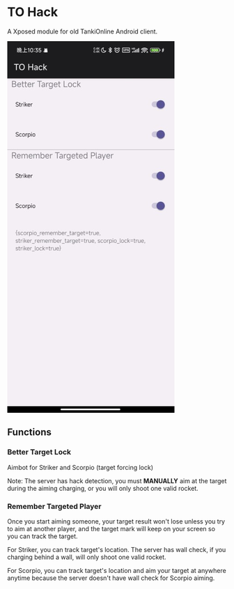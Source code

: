 # TO Hack

A Xposed module for old TankiOnline Android client.

![](./screenshots/Screenshot_2024-04-06-22-35-52-924_com.hexrotor.dd.jpg)

## Functions

### Better Target Lock

Aimbot for Striker and Scorpio (target forcing lock)

Note: The server has hack detection, you must **MANUALLY** aim at the target during the aiming charging, or you will only shoot one valid rocket.

### Remember Targeted Player

Once you start aiming someone, your target result won't lose unless you try to aim at another player, and the target mark will keep on your screen so you can track the target.

For Striker, you can track target's location. The server has wall check, if you charging behind a wall, will only shoot one valid rocket.

For Scorpio, you can track target's location and aim your target at anywhere anytime because the server doesn't have wall check for Scorpio aiming.
